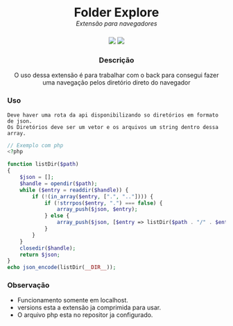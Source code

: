 <div align="center">
    <h1 style="margin: 0;">Folder Explore</h1>
    <h6 style="margin: 0;">Extensão para navegadores<h3>
    <div>
        <img src="https://img.shields.io/badge/language-javascript-yellow" />
        <img src="https://img.shields.io/badge/language-css-cyan" />
    </div>
</div>
<h3  align="center">Descrição</h3>
<p  align="center">O uso dessa extensão é para trabalhar com o back para consegui fazer uma navegação pelos diretório direto do navegador</p>
        
### Uso

    Deve haver uma rota da api disponibilizando so diretórios em formato de json.
    Os Diretórios deve ser um vetor e os arquivos um string dentro dessa array.

```php
// Exemplo com php
<?php

function listDir($path)
{
    $json = [];
    $handle = opendir($path);
    while ($entry = readdir($handle)) {
        if (!(in_array($entry, [".", ".."]))) {
            if (!strrpos($entry, ".") === false) {
                array_push($json, $entry);
            } else {
                array_push($json, [$entry => listDir($path . "/" . $entry)]);
            }
        }
    }
    closedir($handle);
    return $json;
}
echo json_encode(listDir(__DIR__));
```

### Observação

-   Funcionamento somente em localhost.
-   versions esta a extensão ja comprimida para usar.
-   O arquivo php esta no repositor ja configurado.
